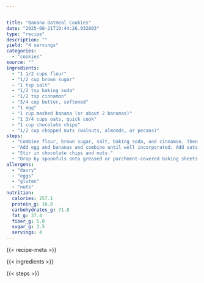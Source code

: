 ```yaml
---


title: "Banana Oatmeal Cookies"
date: "2025-08-21T10:44:26.932803"
type: "recipe"
description: ""
yield: "4 servings"
categories:
  - "cookies"
source: ""
ingredients:
  - "1 1/2 cups flour"
  - "1/2 cup brown sugar"
  - "1 tsp salt"
  - "1/2 tsp baking soda"
  - "1/2 tsp cinnamon"
  - "3/4 cup butter, softened"
  - "1 egg"
  - "1 cup mashed banana (or about 2 bananas)"
  - "1 3/4 cups oats, quick cook"
  - "1 cup chocolate chips"
  - "1/2 cup chopped nuts (walnuts, almonds, or pecans)"
steps:
  - "Combine flour, brown sugar, salt, baking soda, and cinnamon. Then add butter and mix until resembles coarse crumbs."
  - "Add egg and bananas and combine until well incorporated. Add oats."
  - "Stir in chocolate chips and nuts."
  - "Drop by spoonfuls onto greased or parchment-covered baking sheets. Bake at 375 for 10-13 minutes until golden brown."
allergens:
  - "dairy"
  - "eggs"
  - "gluten"
  - "nuts"
nutrition:
  calories: 257.1
  protein_g: 16.8
  carbohydrates_g: 71.8
  fat_g: 37.4
  fiber_g: 5.0
  sugar_g: 3.5
  servings: 4
---
```


{{< recipe-meta >}}

{{< ingredients >}}

{{< steps >}}
